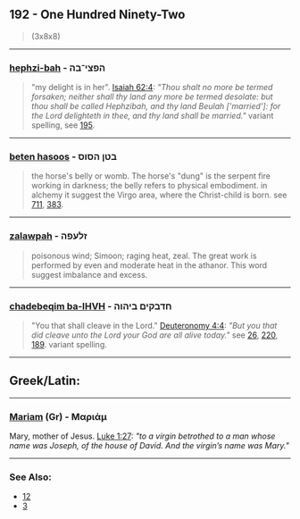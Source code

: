 ## 192 - One Hundred Ninety-Two
> (3x8x8)

---

### [hephzi-bah](/keys/HPTzI-BH) - הפצי־בה
> "my delight is in her". [Isaiah 62:4](http://biblehub.com/isaiah/62-4.htm): *"Thou shalt no more be termed forsaken; neither shall thy land any more be termed desolate: but thou shall be called Hephzibah, and thy land Beulah ['married']: for the Lord delighteth in thee, and thy land shall be married."* variant spelling, see [195](195).

---

### [beten hasoos](/keys/BTN.HSVS) - בטן הסוס
> the horse's belly or womb. The horse's "dung" is the serpent fire working in darkness; the belly refers to physical embodiment. in alchemy it suggest the Virgo area, where the Christ-child is born. see [711](711), [383](383).

---

### [zalawpah](/keys/ZLOPH) - זלעפה
> poisonous wind; Simoon; raging heat, zeal. The great work is performed by even and moderate heat in the athanor. This word suggest imbalance and excess.

---

### [chadebeqim ba-IHVH](/keys/ChDBQIM.BIHVH) - חדבקים ביהוה
> "You that shall cleave in the Lord." [Deuteronomy 4:4](http://biblehub.com/deuteronomy/4-4.htm): *"But you that did cleave unto the Lord your God are all alive today."* see [26](26), [220](220), [189](189). variant spelling.

---

## Greek/Latin:

---

### [Mariam](/greek?word=mariam) (Gr) - Μαριάμ
Mary, mother of Jesus. [Luke 1:27](http://biblehub.com/luke/1-27.htm): *"to a virgin betrothed to a man whose name was Joseph, of the house of David. And the virgin’s name was Mary."*

---

### See Also:

- [12](12)
- [3](3)
